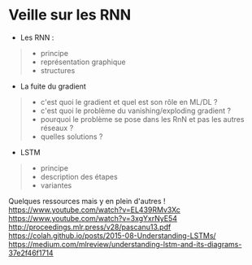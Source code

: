 # Veille sur les RNN

- Les RNN :
>- principe
>- représentation graphique
>- structures

- La fuite du gradient
>- c'est quoi le gradient et quel est son rôle en ML/DL ?
>- c'est quoi le problème du vanishing/exploding gradient ?
>- pourquoi le problème se pose dans les RnN et pas les autres réseaux ?
>- quelles solutions ?

- LSTM
>- principe
>- description des étapes
>- variantes

Quelques ressources mais y en plein d'autres !
https://www.youtube.com/watch?v=EL439RMv3Xc
https://www.youtube.com/watch?v=3xgYxrNyE54
http://proceedings.mlr.press/v28/pascanu13.pdf
https://colah.github.io/posts/2015-08-Understanding-LSTMs/
https://medium.com/mlreview/understanding-lstm-and-its-diagrams-37e2f46f1714